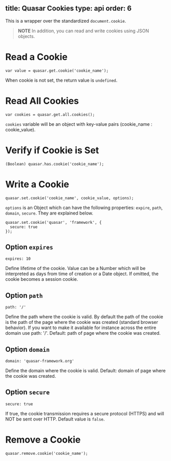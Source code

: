 title: Quasar Cookies
type: api
order: 6
---
This is a wrapper over the standardized `document.cookie`.

> **NOTE**
> In addition, you can read and write cookies using JSON objects.

# Read a Cookie
```
var value = quasar.get.cookie('cookie_name');
```
When cookie is not set, the return value is `undefined`.

# Read All Cookies
```
var cookies = quasar.get.all.cookies();
```
`cookies` variable will be an object with key-value pairs (cookie_name : cookie_value).

# Verify if Cookie is Set
```
(Boolean) quasar.has.cookie('cookie_name');
```

# Write a Cookie
```
quasar.set.cookie('cookie_name', cookie_value, options);
```

`options` is an Object which can have the following properties: `expire`, `path`, `domain`, `secure`. They are explained below.

```
quasar.set.cookie('quasar', 'framework', {
  secure: true
});
```

## Option `expires`
```
expires: 10
```
Define lifetime of the cookie. Value can be a Number which will be interpreted as days from time of creation or a Date object. If omitted, the cookie becomes a session cookie.

## Option `path`
```
path: '/'
```
Define the path where the cookie is valid. By default the path of the cookie is the path of the page where the cookie was created (standard browser behavior). If you want to make it available for instance across the entire domain use path: '/'. Default: path of page where the cookie was created.

## Option `domain`
```
domain: 'quasar-framework.org'
```
Define the domain where the cookie is valid. Default: domain of page where the cookie was created.

## Option `secure`
```
secure: true
```
If true, the cookie transmission requires a secure protocol (HTTPS) and will NOT be sent over HTTP. Default value is `false`.

# Remove a Cookie
```
quasar.remove.cookie('cookie_name');
```
